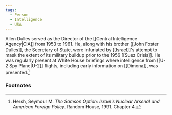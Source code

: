 ```yaml
---
tags:
  - Person
  - Intelligence
  - USA
---
```

Allen Dulles served as the Director of the [[Central Intelligence Agency|CIA]] from 1953 to 1961. He, along with his brother [[John Foster Dulles]], the Secretary of State, were infuriated by [[Israel]]'s attempt to mask the extent of its military buildup prior to the 1956 [[Suez Crisis]]. He was regularly present at White House briefings where intelligence from [[U-2 Spy Plane|U-2]] flights, including early information on [[Dimona]], was presented.[^1]

### Footnotes

[^1]: Hersh, Seymour M. *The Samson Option: Israel's Nuclear Arsenal and American Foreign Policy*. Random House, 1991. Chapter 4.
